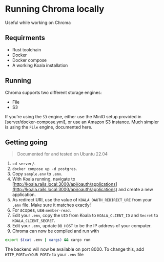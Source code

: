 # Running Chroma locally
Useful while working on Chroma

## Requirments
- Rust toolchain
- Docker
- Docker compose
- A working Koala installation

## Running
Chroma supports two different storage engines:
- File
- S3

If you're using the `S3` engine, either use the MinIO setup provided in [server/docker-compose.yml], or use an Amazon S3 instance.
Much simpler is using the `File` engine, documented here. 

## Getting going
>Documented for and tested on Ubuntu 22.04

1. `cd server/`.
2. `docker compose up -d postgres`. 
3. Copy `sample.env` to `.env`.
4. With Koala running, navigate to [http://koala.rails.local:3000/api/oauth/applications](http://koala.rails.local:3000/api/oauth/applications) and create a new application.
5. As redirect URI, use the value of `KOALA_OAUTH_REDIRECT_URI` from your `.env` file. Make sure it matches exactly!
6. For scopes, use `member-read`.
7. Edit your `.env`, copy the `UID` from Koala to `KOALA_CLIENT_ID` and `Secret` to `KOALA_CLIENT_SECRET`.
8. Edit your `.env`, update `DB_HOST` to be the IP address of your computer.
9. Chroma can now be compiled and run with
```bash
export $(cat .env | xargs) && cargo run
```

The backend will now be available on port 8000. To change this, add `HTTP_PORT=<YOUR PORT>` to your `.env` file